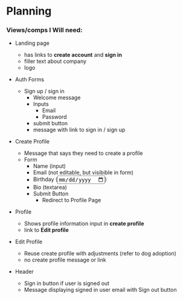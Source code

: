 # Planning

### Views/comps I Will need:

- Landing page

  - has links to **create account** and **sign in**
  - filler text about company
  - logo

- Auth Forms

  - Sign up / sign in
    - Welcome message
    - Inputs
      - Email
      - Password
    - submit button
    - message with link to sign in / sign up

- Create Profile

  - Message that says they need to create a profile
  - Form
    - Name (input)
    - Email (not editable, but visibible in form)
    - Birthday (<input type="date">)
    - Bio (textarea)
    - Submit Button
      - Redirect to Profile Page

- Profile

  - Shows profile information input in **create profile**
  - link to **Edit profile**

- Edit Profile

  - Reuse create profile with adjustments (refer to dog adoption)
  - no create profile message or link

- Header

  - Sign in button if user is signed out
  - Message displaying signed in user email with Sign out button
